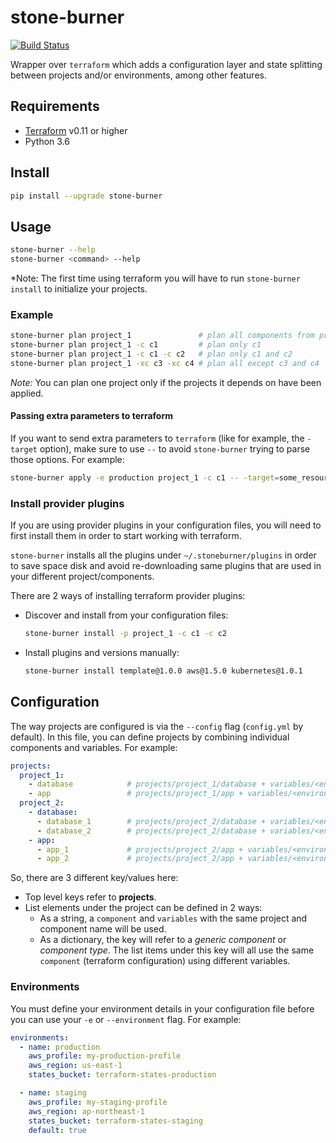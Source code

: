 # stone-burner

[![Build Status](https://travis-ci.org/kkvesper/stone-burner.svg?branch=master)](https://travis-ci.org/kkvesper/stone-burner)

Wrapper over `terraform` which adds a configuration layer and state splitting between
projects and/or environments, among other features.

## Requirements

* [Terraform](https://www.terraform.io/) v0.11 or higher
* Python 3.6

## Install

```bash
pip install --upgrade stone-burner
```

## Usage

```bash
stone-burner --help
stone-burner <command> --help
```

*Note: The first time using terraform you will have to run `stone-burner install` to initialize
your projects.

### Example

```bash
stone-burner plan project_1               # plan all components from project_1
stone-burner plan project_1 -c c1         # plan only c1
stone-burner plan project_1 -c c1 -c c2   # plan only c1 and c2
stone-burner plan project_1 -xc c3 -xc c4 # plan all except c3 and c4
```

_Note:_ You can plan one project only if the projects it depends on have been applied.

#### Passing extra parameters to terraform

If you want to send extra parameters to `terraform` (like for example, the `-target`
option), make sure to use `--` to avoid `stone-burner` trying to parse those options.
For example:

```bash
stone-burner apply -e production project_1 -c c1 -- -target=some_resource.address
```

### Install provider plugins

If you are using provider plugins in your configuration files, you will need to first install them
in order to start working with terraform.

`stone-burner` installs all the plugins under `~/.stoneburner/plugins` in order to save space disk and
avoid re-downloading same plugins that are used in your different project/components.

There are 2 ways of installing terraform provider plugins:

- Discover and install from your configuration files:
    ```bash
    stone-burner install -p project_1 -c c1 -c c2
    ```

- Install plugins and versions manually:
    ```bash
    stone-burner install template@1.0.0 aws@1.5.0 kubernetes@1.0.1
    ```

## Configuration

The way projects are configured is via the `--config` flag (`config.yml` by default).
In this file, you can define projects by combining individual components and variables. For example:

```yaml
projects:
  project_1:
    - database            # projects/project_1/database + variables/<environment>/project_1/database
    - app                 # projects/project_1/app + variables/<environment>/project_1/app
  project_2:
    - database:
      - database_1        # projects/project_2/database + variables/<environment>/project_2/database_1
      - database_2        # projects/project_2/database + variables/<environment>/project_2/database_2
    - app:
      - app_1             # projects/project_2/app + variables/<environment>/project_2/app_1
      - app_2             # projects/project_2/app + variables/<environment>/project_2/app_2
```

So, there are 3 different key/values here:

- Top level keys refer to **projects**.
- List elements under the project can be defined in 2 ways:
  - As a string, a `component` and `variables` with the same project and
  component name will be used.
  - As a dictionary, the key will refer to a *generic component* or *component type*. The list items under
  this key will all use the same `component` (terraform configuration) using different variables.

### Environments

You must define your environment details in your configuration file before you can
use your `-e` or `--environment` flag. For example:

```yaml
environments:
  - name: production
    aws_profile: my-production-profile
    aws_region: us-east-1
    states_bucket: terraform-states-production

  - name: staging
    aws_profile: my-staging-profile
    aws_region: ap-northeast-1
    states_bucket: terraform-states-staging
    default: true
```
